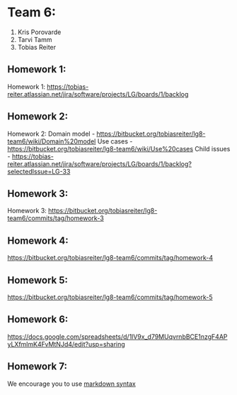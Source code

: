 # Team 6:
1. Kris Porovarde
2. Tarvi Tamm
3. Tobias Reiter

## Homework 1:
Homework 1: https://tobias-reiter.atlassian.net/jira/software/projects/LG/boards/1/backlog  

## Homework 2:
Homework 2:  Domain model - https://bitbucket.org/tobiasreiter/lg8-team6/wiki/Domain%20model
Use cases - https://bitbucket.org/tobiasreiter/lg8-team6/wiki/Use%20cases
Child issues - https://tobias-reiter.atlassian.net/jira/software/projects/LG/boards/1/backlog?selectedIssue=LG-33

## Homework 3:
Homework 3: https://bitbucket.org/tobiasreiter/lg8-team6/commits/tag/homework-3

## Homework 4:
https://bitbucket.org/tobiasreiter/lg8-team6/commits/tag/homework-4

## Homework 5:
https://bitbucket.org/tobiasreiter/lg8-team6/commits/tag/homework-5

## Homework 6:
https://docs.google.com/spreadsheets/d/1lV9x_d79MUqvrnbBCE1nzgF4APyLXfmlmK4FvMtNJd4/edit?usp=sharing

## Homework 7:
<Links to the solution>

We encourage you to use [markdown syntax](https://confluence.atlassian.com/bitbucketserver/markdown-syntax-guide-776639995.html)
